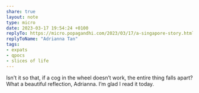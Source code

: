 ```yaml
---
share: true
layout: note
type: micro
date: 2023-03-17 19:54:24 +0100
replyTo: https://micro.popagandhi.com/2023/03/17/a-singapore-story.html
replyToName: "Adrianna Tan"
tags:
- expats
- qpocs
- slices of life
---
```

Isn't it so that, if a cog in the wheel doesn’t work, the entire thing falls apart? What a beautiful reflection, Adrianna. I’m glad I read it today.